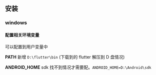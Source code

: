 ## 安装

### windows

#### 配置相关环境变量

可以配置到用户变量中

**PATH** 新增 `D:\flutter\bin` (下载到的 flutter 解压到 D 盘情况)

**ANDROID_HOME** sdk 找不到情况才需要配。`ANDROID_HOME=D:\Android\sdk`



